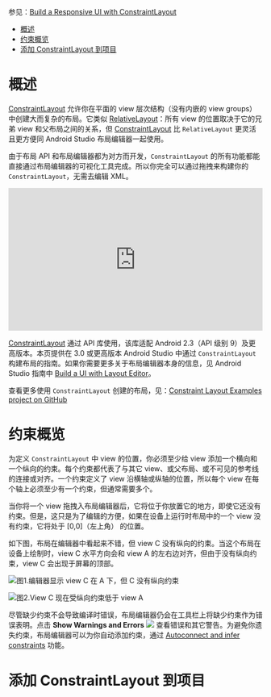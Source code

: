 参见：[Build a Responsive UI with ConstraintLayout](https://developer.android.com/training/constraint-layout/index.html)

- [概述](#%E6%A6%82%E8%BF%B0)
- [约束概览](#%E7%BA%A6%E6%9D%9F%E6%A6%82%E8%A7%88)
- [添加 ConstraintLayout 到项目](#%E6%B7%BB%E5%8A%A0-constraintlayout-%E5%88%B0%E9%A1%B9%E7%9B%AE)

# 概述

[ConstraintLayout](https://developer.android.com/reference/android/support/constraint/ConstraintLayout.html) 允许你在平面的 view 层次结构（没有内嵌的 view groups）中创建大而复杂的布局。它类似 [RelativeLayout](https://developer.android.com/reference/android/widget/RelativeLayout.html)：所有 view 的位置取决于它的兄弟 view 和父布局之间的关系，但 [ConstraintLayout](https://developer.android.com/reference/android/support/constraint/ConstraintLayout.html) 比 `RelativeLayout` 更灵活且更方便同 Android Studio 布局编辑器一起使用。

由于布局 API 和布局编辑器都为对方而开发，`ConstraintLayout` 的所有功能都能直接通过布局编辑器的可视化工具完成。所以你完全可以通过拖拽来构建你的 `ConstraintLayout`，无需去编辑 XML。

<div style="position:relative;height:0;padding-bottom:56.12%"><iframe src="https://www.youtube.com/embed/XamMbnzI5vE?ecver=2" style="position:absolute;width:100%;height:100%;left:0" width="642" height="360" frameborder="0" gesture="media" allow="encrypted-media" allowfullscreen></iframe></div>

[ConstraintLayout](https://developer.android.com/reference/android/support/constraint/ConstraintLayout.html) 通过 API 库使用，该库适配 Android 2.3（API 级别 9）及更高版本。本页提供在 3.0 或更高版本 Android Studio 中通过 `ConstraintLayout` 构建布局的指南。如果你需要更多关于布局编辑器本身的信息，见 Android Studio 指南中 [Build a UI with Layout Editor](https://developer.android.com/studio/write/layout-editor.html)。

查看更多使用 `ConstraintLayout` 创建的布局，见：[Constraint Layout Examples project on GitHub](https://github.com/googlesamples/android-ConstraintLayoutExamples)

# 约束概览
为定义 `ConstraintLayout` 中 view 的位置，你必须至少给 view 添加一个横向和一个纵向的约束。每个约束都代表了与其它 view、或父布局、或不可见的参考线的连接或对齐。一个约束定义了 view 沿横轴或纵轴的位置，所以每个 view 在每个轴上必须至少有一个约束，但通常需要多个。

当你将一个 view 拖拽入布局编辑器后，它将位于你放置它的地方，即使它还没有约束。但是，这只是为了编辑的方便，如果在设备上运行时布局中的一个 view 没有约束，它将处于 \[0,0\]（左上角） 的位置。

如下图，布局在编辑器中看起来不错，但 view C 没有纵向的约束。当这个布局在设备上绘制时，view C 水平方向会和 view A 的左右边对齐，但由于没有纵向约束，view C 会出现于屏幕的顶部。

![图1.编辑器显示 view C 在 A 下，但 C 没有纵向约束](https://developer.android.com/training/constraint-layout/images/constraint-fail_2x.png)

![图2.View C 现在受纵向约束低于 view A](https://developer.android.com/training/constraint-layout/images/constraint-fail-fixed_2x.png)

尽管缺少约束不会导致编译时错误，布局编辑器仍会在工具栏上将缺少约束作为错误表明。点击 **Show Warnings and Errors** ![](https://developer.android.com/studio/images/buttons/layout-editor-errors.png) 查看错误和其它警告。为避免你遗失约束，布局编辑器可以为你自动添加约束，通过 [Autoconnect and infer constraints](https://developer.android.com/training/constraint-layout/index.html#use-autoconnect-and-infer-constraints) 功能。

# 添加 ConstraintLayout 到项目
